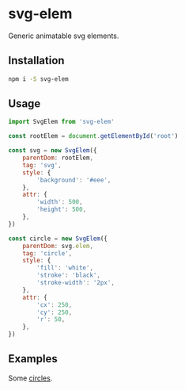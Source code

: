 # svg-elem

Generic animatable svg elements.

## Installation

```bash
npm i -S svg-elem
```

## Usage

```js
import SvgElem from 'svg-elem'

const rootElem = document.getElementById('root')

const svg = new SvgElem({
    parentDom: rootElem,
    tag: 'svg',
    style: {
        'background': '#eee',
    },
    attr: {
        'width': 500,
        'height': 500,
    },
})

const circle = new SvgElem({
    parentDom: svg.elem,
    tag: 'circle',
    style: {
        'fill': 'white',
        'stroke': 'black',
        'stroke-width': '2px',
    },
    attr: {
        'cx': 250,
        'cy': 250,
        'r': 50,
    },
})
```

## Examples

Some [circles](https://pitchdropobserver.github.io/svg-elem/).



